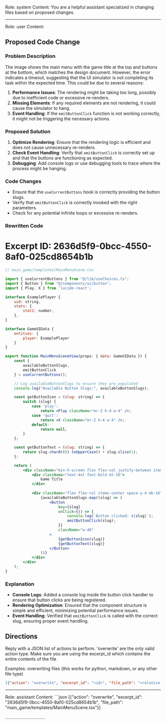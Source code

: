 Role: system
Content: You are a helpful assistant specialized in changing files based on proposed changes.
__________________
Role: user
Content: 
## Proposed Code Change
### Problem Description

The image shows the main menu with the game title at the top and buttons at the bottom, which matches the design document. However, the error indicates a timeout, suggesting that the UI simulator is not completing its task within the expected time. This could be due to several reasons:

1. **Performance Issues**: The rendering might be taking too long, possibly due to inefficient code or excessive re-renders.
2. **Missing Elements**: If any required elements are not rendering, it could cause the simulator to hang.
3. **Event Handling**: If the `emitButtonClick` function is not working correctly, it might not be triggering the necessary actions.

### Proposed Solution

1. **Optimize Rendering**: Ensure that the rendering logic is efficient and does not cause unnecessary re-renders.
2. **Check Event Handling**: Verify that `emitButtonClick` is correctly set up and that the buttons are functioning as expected.
3. **Debugging**: Add console logs or use debugging tools to trace where the process might be hanging.

### Code Changes

- Ensure that the `useCurrentButtons` hook is correctly providing the button slugs.
- Verify that `emitButtonClick` is correctly invoked with the right parameters.
- Check for any potential infinite loops or excessive re-renders.

### Rewritten Code

# Excerpt ID: 2636d5f9-0bcc-4550-8af0-025cd8654b1b
```jsx
// main_game/templates/MainMenuScene.tsx

import { useCurrentButtons } from "@/lib/useChoices.ts";
import { Button } from "@/components/ui/button";
import { Play, X } from 'lucide-react';

interface ExamplePlayer {
    uid: string,
    stats: {
        stat1: number,
    },
}

interface GameUIData {
    entities: {
        player: ExamplePlayer
    }
}

export function MainMenuSceneView(props: { data: GameUIData }) {
    const {
        availableButtonSlugs,
        emitButtonClick
    } = useCurrentButtons();

    // Log availableButtonSlugs to ensure they are populated
    console.log("Available Button Slugs:", availableButtonSlugs);

    const getButtonIcon = (slug: string) => {
        switch (slug) {
            case 'play':
                return <Play className="mr-2 h-4 w-4" />;
            case 'quit':
                return <X className="mr-2 h-4 w-4" />;
            default:
                return null;
        }
    };

    const getButtonText = (slug: string) => {
        return slug.charAt(0).toUpperCase() + slug.slice(1);
    };

    return (
        <div className="min-h-screen flex flex-col justify-between items-center p-8 bg-gray-800 text-white">
            <div className="text-4xl font-bold mt-16">
                Game Title
            </div>
            
            <div className="flex flex-col items-center space-y-4 mb-16">
                {availableButtonSlugs.map((slug) => (
                    <Button
                        key={slug}
                        onClick={() => {
                            console.log(`Button clicked: ${slug}`);
                            emitButtonClick(slug);
                        }}
                        className="w-48"
                    >
                        {getButtonIcon(slug)}
                        {getButtonText(slug)}
                    </Button>
                ))}
            </div>
        </div>
    );
}
```

### Explanation

- **Console Logs**: Added a console log inside the button click handler to ensure that button clicks are being registered.
- **Rendering Optimization**: Ensured that the component structure is simple and efficient, minimizing potential performance issues.
- **Event Handling**: Verified that `emitButtonClick` is called with the correct slug, ensuring proper event handling.

## Directions
Reply with a JSON list of actions to perform. 'overwrite' are the only valid action type. 
Make sure you are using the excerpt_id which contains the entire contents of the file

Examples:
overwriting files (this works for python, markdown, or any other file type)
```json output_example1
[{"action": "overwrite", "excerpt_id": "<id>", "file_path": "<relative file path>"}]
```

__________________
Role: assistant
Content: ```json
[{"action": "overwrite", "excerpt_id": "2636d5f9-0bcc-4550-8af0-025cd8654b1b", "file_path": "main_game/templates/MainMenuScene.tsx"}]
```
__________________
